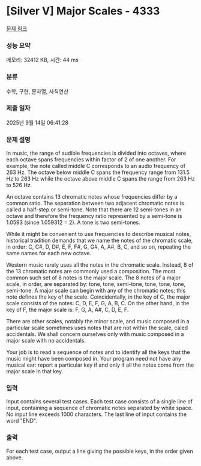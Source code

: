 # [Silver V] Major Scales - 4333 

[문제 링크](https://www.acmicpc.net/problem/4333) 

### 성능 요약

메모리: 32412 KB, 시간: 44 ms

### 분류

수학, 구현, 문자열, 사칙연산

### 제출 일자

2025년 9월 14일 06:41:28

### 문제 설명

<p>In music, the range of audible frequencies is divided into octaves, where each octave spans frequencies within factor of 2 of one another. For example, the note called middle C corresponds to an audio frequency of 263 Hz. The octave below middle C spans the frequency range from 131.5 Hz to 263 Hz while the octave above middle C spans the range from 263 Hz to 526 Hz.</p>

<p>An octave contains 13 chromatic notes whose frequencies differ by a common ratio. The separation between two adjacent chromatic notes is called a half-step or semi-tone. Note that there are 12 semi-tones in an octave and therefore the frequency ratio represented by a semi-tone is 1.0593 (since 1.059312 = 2). A tone is two semi-tones.</p>

<p>While it might be convenient to use frequencies to describe musical notes, historical tradition demands that we name the notes of the chromatic scale, in order: C, C#, D, D#, E, F, F#, G, G#, A, A#, B, C, and so on, repeating the same names for each new octave.</p>

<p>Western music rarely uses all the notes in the chromatic scale. Instead, 8 of the 13 chromatic notes are commonly used a composition. The most common such set of 8 notes is the major scale. The 8 notes of a major scale, in order, are separated by: tone, tone, semi-tone, tone, tone, tone, semi-tone. A major scale can begin with any of the chromatic notes; this note defines the key of the scale. Coincidentally, in the key of C, the major scale consists of the notes: C, D, E, F, G, A, B, C. On the other hand, in the key of F, the major scale is: F, G, A, A#, C, D, E, F.</p>

<p>There are other scales, notably the minor scale, and music composed in a particular scale sometimes uses notes that are not within the scale, caled accidentals. We shall concern ourselves only with music composed in a major scale with no accidentals.</p>

<p>Your job is to read a sequence of notes and to identify all the keys that the music might have been composed in. Your program need not have any musical ear: report a particular key if and only if all the notes come from the major scale in that key.</p>

### 입력 

 <p>Input contains several test cases. Each test case consists of a single line of input, containing a sequence of chromatic notes separated by white space. No input line exceeds 1000 characters. The last line of input contains the word "END".</p>

### 출력 

 <p>For each test case, output a line giving the possible keys, in the order given above.</p>


